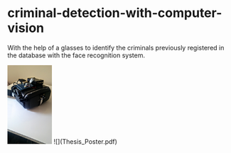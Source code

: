 # criminal-detection-with-computer-vision
With the help of a glasses to identify the criminals previously registered in the database with the face recognition system.

<img src="Goggles%20Photos/1.jpg" width="100" heidght="20">
![](Thesis_Poster.pdf)
